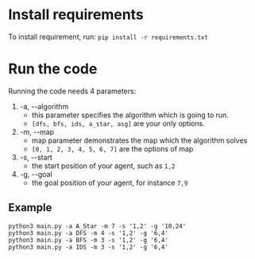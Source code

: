 # Install requirements
To install requirement, run: `pip install -r requirements.txt`

# Run the code
Running the code needs 4 parameters:

1. -a, --algorithm
    - this parameter specifies the algorithm which is going to run.
    - `[dfs, bfs, ids, a_star, asg]` are your only options.
2. -m, --map
    - map parameter demonstrates the map which the algorithm solves
    - `[0, 1, 2, 3, 4, 5, 6, 7]` are the options of map
3. -s, --start
    - the start position of your agent, such as `1,2`
4. -g, --goal
    - the goal position of your agent, for instance `7,9`

## Example
 
```shell
python3 main.py -a A_Star -m 7 -s '1,2' -g '10,24' 
python3 main.py -a DFS -m 4 -s '1,2' -g '6,4' 
python3 main.py -a BFS -m 3 -s '1,2' -g '6,4' 
python3 main.py -a IDS -m 3 -s '1,2' -g '6,4' 

```
 